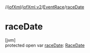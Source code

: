 //[iofXml](../../../index.md)/[iofXml.v2](../index.md)/[EventRace](index.md)/[raceDate](race-date.md)

# raceDate

[jvm]\
protected open var [raceDate](race-date.md): [RaceDate](../-race-date/index.md)
